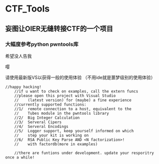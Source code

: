 # CTF_Tools
## 妄图让OIER无缝转接CTF的一个项目
### 大幅度参考python pwntools库


希望没人告我


嘤

请使用最新版VS以获得一般的使用体验
（不用ide就是噩梦级别的使用体验）
```
//happy hacking!
	//if u want to check on examples, call the extern funcs
	//please open this project with Visual Studio
	//    (latest version) for (maybe) a fine experience
	//currently supported functions:
	//1/  remote connection to a host, equivalent to the
	//    Tubes module in the pwntools library
	//2/  Big Integer Calculation
	//3/  Serveral Cipers
	//4/  Serveral Encodings
	//5/  Logger support, keep yourself informed on which
	//    step your kit is working on
	//6/  RSA Public Key Parse AND <N factorization>!
	//    with factordb(more in examples)

	//there are funtions under development. update your resporitry once a while!
```
